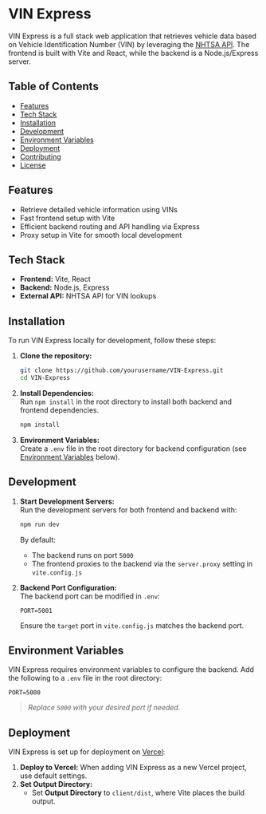 # VIN Express

VIN Express is a full stack web application that retrieves vehicle data based on Vehicle Identification Number (VIN) by leveraging the [NHTSA API](https://vpic.nhtsa.dot.gov/api/). The frontend is built with Vite and React, while the backend is a Node.js/Express server.

## Table of Contents

- [Features](#features)
- [Tech Stack](#tech-stack)
- [Installation](#installation)
- [Development](#development)
- [Environment Variables](#environment-variables)
- [Deployment](#deployment)
- [Contributing](#contributing)
- [License](#license)

## Features

- Retrieve detailed vehicle information using VINs
- Fast frontend setup with Vite
- Efficient backend routing and API handling via Express
- Proxy setup in Vite for smooth local development

## Tech Stack

- **Frontend:** Vite, React
- **Backend:** Node.js, Express
- **External API:** NHTSA API for VIN lookups

## Installation

To run VIN Express locally for development, follow these steps:

1. **Clone the repository:**

   ```bash
   git clone https://github.com/yourusername/VIN-Express.git
   cd VIN-Express
   ```

2. **Install Dependencies:**  
   Run `npm install` in the root directory to install both backend and frontend dependencies.

   ```bash
   npm install
   ```

3. **Environment Variables:**  
   Create a `.env` file in the root directory for backend configuration (see [Environment Variables](#environment-variables) below).

## Development

1. **Start Development Servers:**  
   Run the development servers for both frontend and backend with:

   ```bash
   npm run dev
   ```

   By default:

   - The backend runs on port `5000`
   - The frontend proxies to the backend via the `server.proxy` setting in `vite.config.js`

2. **Backend Port Configuration:**  
   The backend port can be modified in `.env`:
   ```env
   PORT=5001
   ```
   Ensure the `target` port in `vite.config.js` matches the backend port.

## Environment Variables

VIN Express requires environment variables to configure the backend. Add the following to a `.env` file in the root directory:

```env
PORT=5000
```

> _Replace `5000` with your desired port if needed._

## Deployment

VIN Express is set up for deployment on [Vercel](https://vercel.com/):

1. **Deploy to Vercel:** When adding VIN Express as a new Vercel project, use default settings.
2. **Set Output Directory:**
   - Set **Output Directory** to `client/dist`, where Vite places the build output.
